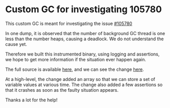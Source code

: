 # Custom GC for investigating 105780

This custom GC is meant for investigating the issue [#105780](https://github.com/dotnet/runtime/issues/105780)

In one dump, it is observed that the number of background GC thread is one less than the number heaps, causing a deadlock. We do not understand the cause yet.

Therefore we built this instrumented binary, using logging and assertions, we hope to get more information if the situation ever happen again.

The full source is available [here](https://github.com/cshung/runtime/tree/public/deadlock-instrumentation), and we can see the change [here](https://github.com/dotnet/runtime/compare/v8.0.7...cshung:runtime:public/deadlock-instrumentation).

At a high-level, the change added an array so that we can store a set of variable values at various time. The change also added a few assertions so that it crashes as soon as the faulty situation appears.

Thanks a lot for the help!